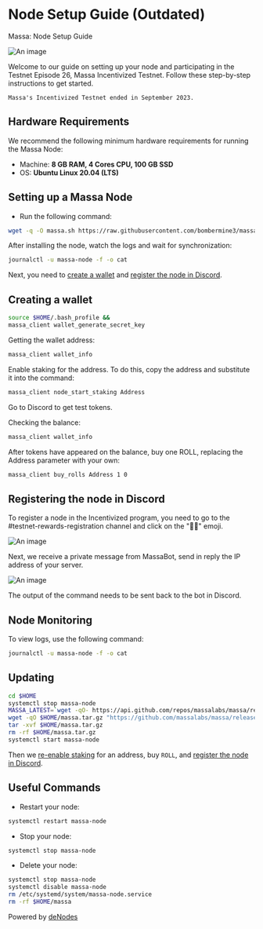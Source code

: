# Node Setup Guide (Outdated)

Massa: Node Setup Guide

![An image](/massa-node-setup.svg)

Welcome to our guide on setting up your node and participating in the Testnet Episode 26, Massa Incentivized Testnet. Follow these step-by-step instructions to get started.

```note
Massa's Incentivized Testnet ended in September 2023.
```

## Hardware Requirements
We recommend the following minimum hardware requirements for running the Massa Node:
* Machine: **8 GB RAM, 4 Cores CPU, 100 GB SSD**
* OS: **Ubuntu Linux 20.04 (LTS)**

## Setting up a Massa Node

* Run the following command:
```bash
wget -q -O massa.sh https://raw.githubusercontent.com/bombermine3/massa/main/massa.sh && bash massa.sh install
```

After installing the node, watch the logs and wait for synchronization:
```bash
journalctl -u massa-node -f -o cat
```

Next, you need to [create a wallet](https://hub.denodes.xyz/massa/node-setup-guide#creating-a-wallet) and [register the node in Discord](https://hub.denodes.xyz/massa/the-node-guide#registering-the-node-in-discord).

## Creating a wallet
```bash
source $HOME/.bash_profile &&
massa_client wallet_generate_secret_key
```

Getting the wallet address:
```bash
massa_client wallet_info
```

Enable staking for the address. To do this, copy the address and substitute it into the command:
```bash
massa_client node_start_staking Address
```

Go to Discord to get test tokens.

Checking the balance:
```bash
massa_client wallet_info
```

After tokens have appeared on the balance, buy one ROLL, replacing the Address parameter with your own:
```bash
massa_client buy_rolls Address 1 0
```

## Registering the node in Discord
To register a node in the Incentivized program, you need to go to the #testnet-rewards-registration channel and click on the "👍🏻" emoji. 

![An image](/massa-node-setup-discord.webp)

Next, we receive a private message from MassaBot, send in reply the IP address of your server. 

![An image](/massa-node-setup-discord-another.webp)

The output of the command needs to be sent back to the bot in Discord.

## Node Monitoring
To view logs, use the following command:
```bash
journalctl -u massa-node -f -o cat
```

## Updating
```bash
cd $HOME
systemctl stop massa-node
MASSA_LATEST=`wget -qO- https://api.github.com/repos/massalabs/massa/releases/latest | jq -r ".tag_name"`
wget -qO $HOME/massa.tar.gz "https://github.com/massalabs/massa/releases/download/${MASSA_LATEST}/massa_${MASSA_LATEST}_release_linux.tar.gz"
tar -xvf $HOME/massa.tar.gz
rm -rf $HOME/massa.tar.gz
systemctl start massa-node
```

Then we [re-enable staking](https://hub.denodes.xyz/massa/node-setup-guide#creating-a-wallet) for an address, buy `ROLL`, and [register the node in Discord](https://hub.denodes.xyz/massa/node-setup-guide#registering-the-node-in-discord).

## Useful Commands
* Restart your node: 
```bash
systemctl restart massa-node
```
* Stop your node:
```bash
systemctl stop massa-node
```

* Delete your node:
```bash
systemctl stop massa-node
systemctl disable massa-node
rm /etc/systemd/system/massa-node.service
rm -rf $HOME/massa
```

Powered by [deNodes](https://twitter.com/_denodes)



